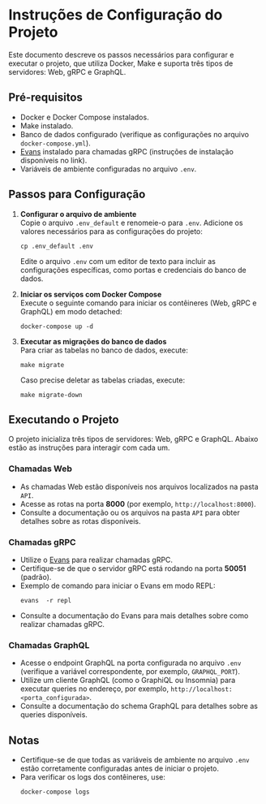 # Instruções de Configuração do Projeto

Este documento descreve os passos necessários para configurar e executar o projeto, que utiliza Docker, Make e suporta três tipos de servidores: Web, gRPC e GraphQL.

## Pré-requisitos
- Docker e Docker Compose instalados.
- Make instalado.
- Banco de dados configurado (verifique as configurações no arquivo `docker-compose.yml`).
- [Evans](https://github.com/ktr0731/evans) instalado para chamadas gRPC (instruções de instalação disponíveis no link).
- Variáveis de ambiente configuradas no arquivo `.env`.

## Passos para Configuração

1. **Configurar o arquivo de ambiente**  
   Copie o arquivo `.env_default` e renomeie-o para `.env`. Adicione os valores necessários para as configurações do projeto:
   ```
   cp .env_default .env
   ```
   Edite o arquivo `.env` com um editor de texto para incluir as configurações específicas, como portas e credenciais do banco de dados.

2. **Iniciar os serviços com Docker Compose**  
   Execute o seguinte comando para iniciar os contêineres (Web, gRPC e GraphQL) em modo detached:
   ```
   docker-compose up -d
   ```

3. **Executar as migrações do banco de dados**  
   Para criar as tabelas no banco de dados, execute:
   ```
   make migrate
   ```
   Caso precise deletar as tabelas criadas, execute:
   ```
   make migrate-down
   ```

## Executando o Projeto

O projeto inicializa três tipos de servidores: Web, gRPC e GraphQL. Abaixo estão as instruções para interagir com cada um.

### Chamadas Web
- As chamadas Web estão disponíveis nos arquivos localizados na pasta `API`.
- Acesse as rotas na porta **8000** (por exemplo, `http://localhost:8000`).
- Consulte a documentação ou os arquivos na pasta `API` para obter detalhes sobre as rotas disponíveis.

### Chamadas gRPC
- Utilize o [Evans](https://github.com/ktr0731/evans) para realizar chamadas gRPC.
- Certifique-se de que o servidor gRPC está rodando na porta **50051** (padrão).
- Exemplo de comando para iniciar o Evans em modo REPL:
  ```
  evans  -r repl
  ```
- Consulte a documentação do Evans para mais detalhes sobre como realizar chamadas gRPC.

### Chamadas GraphQL
- Acesse o endpoint GraphQL na porta configurada no arquivo `.env` (verifique a variável correspondente, por exemplo, `GRAPHQL_PORT`).
- Utilize um cliente GraphQL (como o GraphiQL ou Insomnia) para executar queries no endereço, por exemplo, `http://localhost:<porta_configurada>`.
- Consulte a documentação do schema GraphQL para detalhes sobre as queries disponíveis.

## Notas
- Certifique-se de que todas as variáveis de ambiente no arquivo `.env` estão corretamente configuradas antes de iniciar o projeto.
- Para verificar os logs dos contêineres, use:
  ```
  docker-compose logs
  ```
